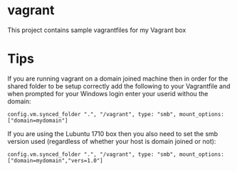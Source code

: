 # vagrant
This project contains sample vagrantfiles for my Vagrant box

# Tips
If you are running vagrant on a domain joined machine then in order for the shared folder to be setup correctly add the following to your Vagrantfile and when prompted for your Windows login enter your userid withou the domain\:
```
config.vm.synced_folder ".", "/vagrant", type: "smb", mount_options: ["domain=mydomain"]
```

If you are using the Lubuntu 1710 box then you also need to set the smb version used (regardless of whether your host is domain joined or not):
```
config.vm.synced_folder ".", "/vagrant", type: "smb", mount_options: ["domain=mydomain","vers=1.0"]
```
